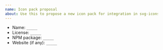 ```yaml
---
name: Icon pack proposal
about: Use this to propose a new icon pack for integration in svg-icons
---
```


- Name: `_____`
- License: `_____`
- NPM package: `_____`
- Website (if any): `_____`
